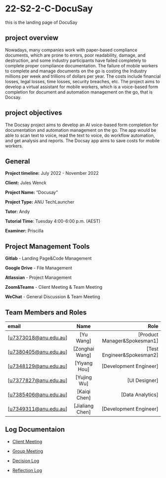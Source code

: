 # 22-S2-2-C-DocuSay
this is the landing page of DocuSay


## project overview

Nowadays, many companies work with paper-based compliance documents, which are prone to errors, poor readability, damage, and destruction, and some industry participants have failed completely to complete proper compliance documentation. The failure of mobile workers to complete and manage documents on the go is costing the Industry millions per week and trillions of dollars per year. The costs include financial losses, legal losses, time losses, security breaches, etc. The project aims to develop a virtual assistant for mobile workers, which is a voice-based form completion for document and automation management on the go, that is Docsay.


## project objectives

The Docsay project aims to develop an AI voice-based form completion for documentation
and automation management on the go. The app would be able to scan text to voice, read the text to voice, do workflow automation, and get analysis and reports. The Docsay app aims to save costs for mobile workers.


## General
**Project timeline:** July 2022 - November 2022

**Client:**  Jules Wenck

**Project Name:** “Docusay”

**Project Type:**  ANU TechLauncher

**Tutor:** Andy

**Tutorial Time**: Tuesday 4:00-6:00 p.m. (AEST)

**Examiner:** Priscilla


## Project Management Tools
**Gitlab** - Landing Page&Code Management

**Google Drive** - File Management

**Atlassian** - Project Management

**Zoom&Teams** - Client Meeting & Team Meeting

**WeChat** - General Discussion & Team Meeting

## Team Members and Roles

| email        |      Name      |                   Role |
|:-----------|:--------------:|-----------------------:|
| [u7373018@anu.edu.au] |   [Yu Wang]    |      [Product Manager&Spokesman1] |
| [u7380405@anu.edu.au] | [Zonghai Wang] |          [Test Engineer&Spokesman2] |
| [u7348129@anu.edu.au] |  [Yiyang Hou]  | [Development Engineer] |
| [u7377827@anu.edu.au] |  [Yujing Wu]   |        [UI Designer] |
| [u7385406@anu.edu.au] |  [Kaiqi Chen]   |        [Data Analytics] |
| [u7349311@anu.edu.au] |  [Jialiang Chen]   |        [Development Engineer] |


## Log Documentaion

* [Client Meeting](#Log-Documentaion/Client-Meeting.md) 

* [Group Meeting](#Log-Documentaion/Group-Meeting.md) 

* [Decision Log](#Log-Documentaion/Decision-Log.md)

* [Reflection Log](#Log-Documentaion/Decision-Log.md)




